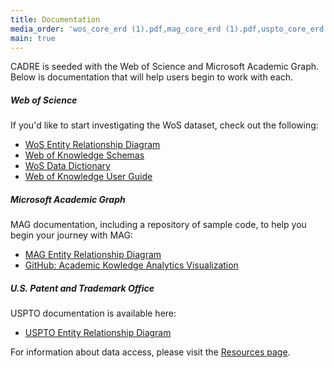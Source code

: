 ```yaml
---
title: Documentation
media_order: 'wos_core_erd (1).pdf,mag_core_erd (1).pdf,uspto_core_erd (3).pdf'
main: true
---
```


CADRE is seeded with the Web of Science and Microsoft Academic Graph. Below is documentation that will help users begin to work with each. 

##### Web of Science #####
If you'd like to start investigating the WoS dataset, check out the following:
* [WoS Entity Relationship Diagram](wos_core_erd%20%281%29.pdf)
* [Web of Knowledge Schemas](https://iuni.iu.edu/files/WoS_Documents/scientific_thomsonreuters_com_schema_wok5_X_rawxml_public.pdf)
* [WoS Data Dictionary](https://iuni.iu.edu/files/WoS_Documents/Web_of_Science_Data_Dictionary.pdf)
* [Web of Knowledge User Guide](https://iuni.iu.edu/files/WoS_Documents/WoKRawXML20130509.pdf)

##### Microsoft Academic Graph #####
MAG documentation, including a repository of sample code, to help you begin your journey with MAG:
* [MAG Entity Relationship Diagram](mag_core_erd%20%281%29.pdf)
* [GitHub: Academic Kowledge Analytics Visualization](https://github.com/Azure-Samples/academic-knowledge-analytics-visualization)

##### U.S. Patent and Trademark Office #####
USPTO documentation is available here:
* [USPTO Entity Relationship Diagram](uspto_core_erd%20%283%29.pdf)

For information about data access, please visit the [Resources page](https://cadre.iu.edu/resources). 